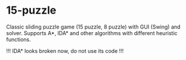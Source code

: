 # 15-puzzle
Classic sliding puzzle game (15 puzzle, 8 puzzle) with GUI (Swing) and solver. Supports A*, IDA* and other algorithms with different heuristic functions. 

!!! IDA* looks broken now, do not use its code !!!
